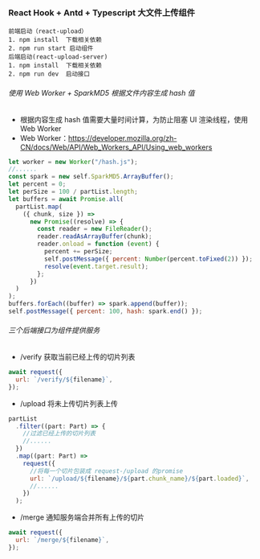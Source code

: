### React Hook + Antd + Typescript 大文件上传组件

```shell
前端启动（react-upload）
1. npm install  下载相关依赖
2. npm run start 启动组件
后端启动(react-upload-server)
1. npm install  下载相关依赖
2. npm run dev  启动接口
```

###### 使用 Web Worker + SparkMD5 根据文件内容生成 hash 值

- 根据内容生成 hash 值需要大量时间计算，为防止阻塞 UI 渲染线程，使用 Web Worker
- Web Worker：https://developer.mozilla.org/zh-CN/docs/Web/API/Web_Workers_API/Using_web_workers

```javascript
let worker = new Worker("/hash.js");
//......
const spark = new self.SparkMD5.ArrayBuffer();
let percent = 0;
let perSize = 100 / partList.length;
let buffers = await Promise.all(
  partList.map(
    ({ chunk, size }) =>
      new Promise((resolve) => {
        const reader = new FileReader();
        reader.readAsArrayBuffer(chunk);
        reader.onload = function (event) {
          percent += perSize;
          self.postMessage({ percent: Number(percent.toFixed(2)) });
          resolve(event.target.result);
        };
      })
  )
);
buffers.forEach((buffer) => spark.append(buffer));
self.postMessage({ percent: 100, hash: spark.end() });
```

###### 三个后端接口为组件提供服务

- /verify 获取当前已经上传的切片列表

```javascript
await request({
  url: `/verify/${filename}`,
});
```

- /upload 将未上传切片列表上传

```javascript
partList
  .filter((part: Part) => {
    //过滤已经上传的切片列表
    //......
  })
  .map((part: Part) =>
    request({
      //将每一个切片包装成 request-/upload 的promise
      url: `/upload/${filename}/${part.chunk_name}/${part.loaded}`,
      //......
    })
  );
```

- /merge 通知服务端合并所有上传的切片

```javascript
await request({
  url: `/merge/${filename}`,
});
```
